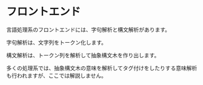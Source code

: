 # フロントエンド
言語処理系のフロントエンドには、字句解析と構文解析があります。

字句解析は、文字列をトークン化します。

構文解析は、トークン列を解析して抽象構文木を作り出します。

多くの処理系では、抽象構文木の意味を解析してタグ付けをしたりする意味解析も行われますが、ここでは解説しません。